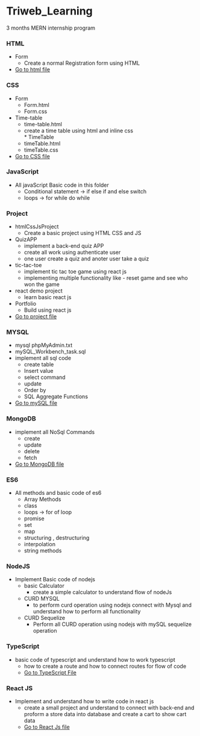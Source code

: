 # Triweb_Learning
3 months MERN internship program 

### HTML
   * Form
        * Create a normal Registration form using HTML
   * [Go to html file](https://github.com/manish50kumar/Triweb_Learning/tree/master/HTML/Form)  
### CSS
   * Form
      * Form.html
      * Form.css
   * Time-table
       * time-table.html
       * create a time table using html and inline css        
    * TimeTable
        * timeTable.html
        * timeTable.css
   * [Go to CSS file](https://github.com/manish50kumar/Triweb_Learning/tree/master/CSS)     
### JavaScript
   * All javaScript Basic code in this folder
       * Conditional statement -> if else if and else switch
       * loops -> for   while do while         
### Project
   * htmlCssJsProject
      * Create a basic project using HTML CSS and JS
   * QuizAPP
        * implement a back-end quiz APP 
        * create all work using authenticate user
        * one user create a quiz and anoter user take a quiz
   * tic-tac-toe
       * implement tic tac toe game using react js
       * implementing multiple functionality like - reset game and see who won the game 
   * react demo project
        * learn basic react js
   * Portfolio
        * Build using react js 
   * [Go to project file](https://github.com/manish50kumar/Triweb_Learning/tree/master/projects)                          
### MYSQL
   * mysql phpMyAdmin.txt
   * mySQL_Workbench_task.sql
   * implement all sql code
       * create table
       * Insert value
       * select command
       * update
       * Order by
       * SQL Aggregate Functions
   * [Go to mySQL file](https://github.com/manish50kumar/Triweb_Learning/tree/master/MySQL) 
### MongoDB
   * implement all NoSql Commands
       * create
       * update
       * delete
       * fetch
   * [Go to MongoDB file](https://github.com/manish50kumar/Triweb_Learning/tree/master/MongoDB)    
### ES6
   * All methods and basic code of es6
       * Array Methods 
       * class
       * loops -> for of loop
       * promise
       * set
       * map
       * structuring , destructuring
       * interpolation
       * string methods
### NodeJS 
   * Implement Basic code of nodejs
       * basic Calculator
           * create a simple calculator to understand flow of nodeJs
       * CURD MYSQL
            * to perform curd operation using nodejs connect with Mysql and understand how to perform all functionality
       * CURD Sequelize 
            * Perform all CURD operation using nodejs with mySQL sequelize operation
### TypeScript 
   * basic code of typescript and understand how to work typescript 
       * how to create a route and how to connect routes for flow of code 
       * [Go to TypeScript File](https://github.com/manish50kumar/Triweb_Learning/tree/master/TypeScript)  
### React JS
   *  Implement and understand how to write code in react js  
      * create a small project  and understand to connect with back-end and proform a store data into database  and create a cart to show cart data   
      * [Go to React Js file](https://github.com/manish50kumar/Triweb_Learning/tree/master/ReactJs)           
               

   
